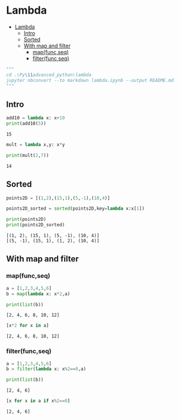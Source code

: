 # Lambda

- [Lambda](#lambda)
  - [Intro](#intro)
  - [Sorted](#sorted)
  - [With map and filter](#with-map-and-filter)
    - [map(func,seq)](#mapfuncseq)
    - [filter(func,seq)](#filterfuncseq)


```python
"""
cd .\Py\11advanced_python\lambda
jupyter nbconvert --to markdown lambda.ipynb --output README.md
"""
```

## Intro


```python
add10 = lambda x: x+10
print(add10(5))
```

    15



```python
mult = lambda x,y: x*y

print(mult(2,7))
```

    14


## Sorted


```python
points2D = [(1,2),(15,1),(5,-1),(10,4)]

points2D_sorted = sorted(points2D,key=lambda x:x[1])

print(points2D)
print(points2D_sorted)
```

    [(1, 2), (15, 1), (5, -1), (10, 4)]
    [(5, -1), (15, 1), (1, 2), (10, 4)]


## With map and filter

### map(func,seq)


```python
a = [1,2,3,4,5,6]
b = map(lambda x: x*2,a)

print(list(b))
```

    [2, 4, 6, 8, 10, 12]



```python
[x*2 for x in a]
```




    [2, 4, 6, 8, 10, 12]



### filter(func,seq)


```python
a = [1,2,3,4,5,6]
b = filter(lambda x: x%2==0,a)

print(list(b))
```

    [2, 4, 6]



```python
[x for x in a if x%2==0]
```




    [2, 4, 6]


